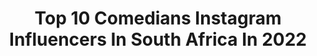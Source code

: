 ---
title: Top 10 Comedians Instagram Influencers In South Africa In 2022
description: >-
  Find top comedians Instagram influencers in South Africa in 2022. Most popular hashtags: #stayhome #southafrica #portrait.
platform: Instagram
hits: 12
text_top: See the best Instagram accounts on inBeat.
text_bottom: Our search engine holds 12 Instagram influencers like this in South Africa for you to collaborate.
profiles:
  - username: "lasizwe"
    fullname: >-
      Lasizwe Dambuza
    bio: >-
      Multi Award Winning Comedian 1st African to have a Reality Show on MTV Most Influential South African 2018-2019 Bookings: Bookings@Lasizwe.co.za
    location: "South Africa"
    followers: 1018892
    engagement: 538
    commentsToLikes: 0.016525
    id: ck0w3xu2ivtx60i19f617gogw
    verified: true
    hashtags: "#koreanbeauty, #kotra, #tasty, #gotgame"
  - username: "vafafrica"
    fullname: >-
      Vafa Naraghi
    bio: >-
      Stand-up Comedian 🎤 Civil Engineer 🏛 South African 🇿🇦 Persian 🏝 Baha’i Faith 🧘🏽‍♂️ Fluent in everything 😂 ⬇️⬇️⬇️ Comedy Night Bookings
    location: "South Africa"
    followers: 16591
    engagement: 496
    commentsToLikes: 0.063604
    id: ck14gt3dr6w0f0i190ajb4o76
    verified: false
    hashtags: "#staysafe, #tswana, #comedy, #southafrica"
  - username: "thatninahastie"
    fullname: >-
      Nina Hastie
    bio: >-
      South African Comedian / Actor / Person of Influence 🇿🇦 Boookings: geraldine@owens.co.za +27721179230
    location: "South Africa"
    followers: 88146
    engagement: 83
    commentsToLikes: 0.056407
    id: ck6tpaphtiroi0j71ud52zdsr
    verified: true
    hashtags: "#wipeitdownchallenge, #mondaymotivation, #casadepapel, #tiktok"
  - username: "thefoxhimself"
    fullname: >-
      Foxy P
    bio: >-
      Stand up comedian, Wedding MC & African Princes of Comedy Founder. Head Chef Tout Kitchen! For bookings email africancomedians@gmail.com
    location: "South Africa"
    followers: 68955
    engagement: 68
    commentsToLikes: 0.090494
    id: ck5pxdc4hr8py0i11fhp1t1fv
    verified: false
    hashtags: "#buharimustresign, #buharimustgo, #endsars, #andstill"
  - username: "dullvani"
    fullname: >-
      ABDALLAH SULTAN
    bio: >-
      African KING Comedian 👑 @startimestz INFLUENCER
    location: "South Africa"
    followers: 1544081
    engagement: 63
    commentsToLikes: 0.023203
    id: ck14j3mx6igsx0i19ey7slkdo
    verified: false
    hashtags: "#startimeson, #bss2020, #dullvaniasantefans, #kishuazaidi"
  - username: "jasongoliath"
    fullname: >-
      Jason Goliath
    bio: >-
      Comedian Host of #KayaBreakfast @kayafm95dot9 @GOLIATHandGOLIATH @melvillecomedyclub 💍 @lipstick_maverick #LOVEMYLIFE
    location: "South Africa"
    followers: 26853
    engagement: 41
    commentsToLikes: 0.076458
    id: ck5hpufg0rzks0i11ahcdjdz6
    verified: false
    hashtags: "#lovemylife, #itsmetom, #alonetogether, #goliathsgolive"
  - username: "louisdanielbotha"
    fullname: >-
      Louis Botha
    bio: >-
      🔸Louis Daniel Botha🔸📸 Professional photographer📷 Traveler ✈️ Explorer 🌌 Monty Python 🐍 In Gauteng at present⏳ 📷🎥☕️
    location: "South Africa"
    followers: 40780
    engagement: 183
    commentsToLikes: 0.028884
    id: ck0w1hw0jjfgz0i19s53bcxkc
    verified: false
    hashtags: "#mensfashion, #blackandwhite, #portrait, #portraitphotography"
  - username: "siyahandro"
    fullname: >-
      SIYA TV🤪🇿🇦
    bio: >-
      –CONTENT CREATOR–😎 -EMAIL FOR BUSINESS INQUIRIES-📩 “Here to make you smile/laugh”🤪 : ⬇️Link to my YouTube Channel⬇️
    location: "South Africa"
    followers: 15350
    engagement: 1905
    commentsToLikes: 0.033975
    id: ckaox2zmubjsf0i78q6ept2gk
    verified: false
    hashtags: "#memes, #tiktoksouthafrica, #iyadilabantu, #humor"
  - username: "jsntbn"
    fullname: >-
      Jason Tobin
    bio: >-
      🔥Young Jun on @BruceLee 's Warrior🔥Fast 9 & Tokyo Drift, Sonora: The Devil's Highway, Jasmine, #1 Serial Killer, Better Luck Tomorrow
    location: "South Africa"
    followers: 16660
    engagement: 869
    commentsToLikes: 0.104783
    id: ck15pv9qmzsx10i19xa5tvzz0
    verified: false
    hashtags: "#brucelee, #repost, #warriormax, #yungflutes"
  - username: "theafricancreative"
    fullname: >-
      The African Creative
    bio: >-
      Celebrating African Creativity and Innovation. The African Creative Revolution is upon us, that revolution will be televised!
    location: "South Africa"
    followers: 47099
    engagement: 244
    commentsToLikes: 0.016953
    id: ckaorsug2olq90i78z4ihj2f2
    verified: false
    hashtags: "#african, #theafricancreative, #africa, #love"
---